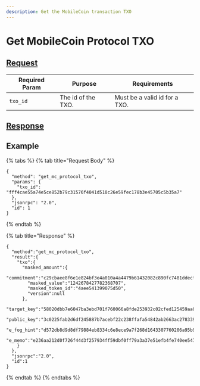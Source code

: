 ```yaml
---
description: Get the MobileCoin transaction TXO
---
```


# Get MobileCoin Protocol TXO

## [Request](https://github.com/mobilecoinofficial/full-service/blob/main/full-service/src/json_rpc/v2/api/request.rs#L40)

| Required Param | Purpose            | Requirements                  |
|----------------|--------------------|-------------------------------|
| `txo_id`       | The id of the TXO. | Must be a valid id for a TXO. |

## [Response](https://github.com/mobilecoinofficial/full-service/blob/main/full-service/src/json_rpc/v2/api/response.rs#L41)

## Example

{% tabs %}
{% tab title="Request Body" %}

```
{
  "method": "get_mc_protocol_txo",
  "params": {
    "txo_id": "fff4cae55a74e5ce852b79c31576f4041d510c26e59fec178b3e45705c5b35a7"
  },
  "jsonrpc": "2.0",
  "id": 1
}
```

{% endtab %}

{% tab title="Response" %}

```
{
  "method":"get_mc_protocol_txo",
  "result":{
    "txo":{
      "masked_amount":{
        "commitment":"c29cbaee8f6e1e824bf3e4a010a4a4479b61432082c890fc7481ddecff5e4d3d",
        "masked_value":"1242678427782368707",
        "masked_token_id":"4aee541399075d50",
        "version":null
      },
      "target_key":"58020dbb7e6047ba3ebd701f760066a8fde253932c02cfed125459aa0f45fa27",
      "public_key":"3c0225fab2d6df245887b7acebf22c238ffafa54842ab2663ac27833975a2212",
      "e_fog_hint":"d572db8d9d8df79884eb8334c6e8ece9a7f268d1643307760206a95b9198360140845214e93c373f5401da3efb2be0357a30a8d3e590e7360ec124230ea628c4820568c302270be4f6dfcc6263a657164a590100",
      "e_memo":"e236aa212d0f726f44d3f257934ff59dbf0ff79a3a37e51efb4fe740ee547a8e2948bf0fe2620c1c573ccb4b176c86af178f71eaa2bc88308e6ec82bfc4d519f9a88"
    }
  },
  "jsonrpc":"2.0",
  "id":1
}
```

{% endtab %}
{% endtabs %}
